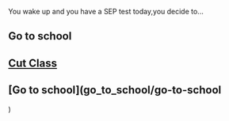 You wake up and you have a SEP test today,you decide to...


## Go to school 

 ## [Cut Class](cut_class/did_not_get_caught.md)
 ## [Go to school](go_to_school/go-to-school
)

